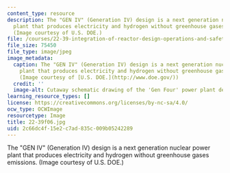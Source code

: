 ```yaml
---
content_type: resource
description: The "GEN IV" (Generation IV) design is a next generation nuclear power
  plant that produces electricity and hydrogen without greenhouse gases emissions.
  (Image courtesy of U.S. DOE.)
file: /courses/22-39-integration-of-reactor-design-operations-and-safety-fall-2006/2c66dc4f15e2c7ad835c009b05242289_22-39f06.jpg
file_size: 75450
file_type: image/jpeg
image_metadata:
  caption: The "GEN IV" (Generation IV) design is a next generation nuclear power
    plant that produces electricity and hydrogen without greenhouse gas emissions.
    (Image courtesy of [U.S. DOE.](http://www.doe.gov/))
  credit: ''
  image-alt: Cutaway schematic drawing of the 'Gen Four' power plant design.
learning_resource_types: []
license: https://creativecommons.org/licenses/by-nc-sa/4.0/
ocw_type: OCWImage
resourcetype: Image
title: 22-39f06.jpg
uid: 2c66dc4f-15e2-c7ad-835c-009b05242289
---
```

The "GEN IV" (Generation IV) design is a next generation nuclear power plant that produces electricity and hydrogen without greenhouse gases emissions. (Image courtesy of U.S. DOE.)